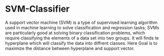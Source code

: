 # SVM-Classifier
A support vector machine (SVM) is a type of supervised learning algorithm used in machine learning to solve classification and regression tasks; SVMs are particularly good at solving binary classification problems, which require classifying the elements of a data set into two groups.
It will finds te hyperplane which will classify the data into diffrent classes.
Here Goal is to maximize the distance between hyperplane and support vector.